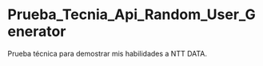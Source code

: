 # Prueba_Tecnia_Api_Random_User_Generator
Prueba técnica para demostrar mis habilidades a NTT DATA.
